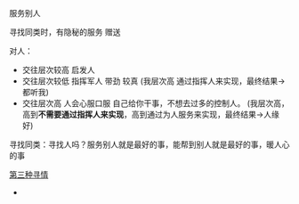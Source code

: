 
服务别人

寻找同类时，有隐秘的服务 赠送

对人：
- 交往层次较高 启发人
- 交往层次较低 指挥军人 带劲 较真 (我层次高 通过指挥人来实现，最终结果->都听我)
- 交往层次高 人会心服口服 自己给你干事，不想去过多的控制人。 (我层次高，高到**不需要通过指挥人来实现**，高到通过为人服务来实现，最终结果->人缘好)

寻找同类：寻找人吗？服务别人就是最好的事，能帮到别人就是最好的事，暖人心的事

[第三种寻情](https://github.com/7900ms/000nottheater_deserted_systemlibrary/blob/master/small/第三种寻情.md)





-
